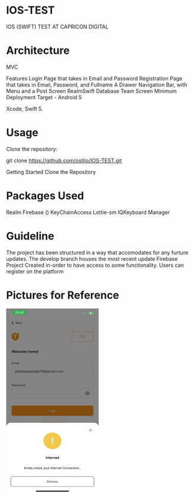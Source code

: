 # IOS-TEST
IOS (SWIFT) TEST AT CAPRICON DIGITAL 

# Architecture
MVC

Features
Login Page that takes in Email and Password
Registration Page that takes in Email, Password, and Fullname
A Drawer Navigation Bar, with Menu and a Post Screen
RealmSwift Database
Team Screen
Minimum Deployment Target - Android 5

Xcode, Swift 5.

# Usage
Clone the repository:

git clone https://github.com/ostilo/IOS-TEST.git

 
Getting Started
Clone the Repository

# Packages Used

Realm
Firebase ()
KeyChainAccess
Lottie-sm
IQKeyboard Manager


# Guideline

The project has been structured in a way that accomodates for any furture updates.
The develop branch houses the most recent update
Firebase Project Created in-order to have access to some functionality.
Users can register on the platform

# Pictures for Reference
<img src="https://github.com/ostilo/IOS-TEST/raw/master/WhatsApp Image 2023-11-17 at 8.46.41 PM (1).jpeg" width="250" height="500" />








